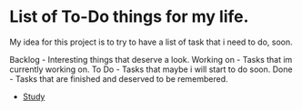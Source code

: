 <h1> List of To-Do things for my life. </h1>

My idea for this project is to try to have a list of task that i need to do, soon.

 Backlog - Interesting things that deserve a look.
 Working on - Tasks that im currently working on.
 To Do - Tasks that maybe i will start to do soon.
 Done - Tasks that are finished and deserved to be remembered.

* [Study](https://github.com/Nitto03/To-Do/projects/1)
